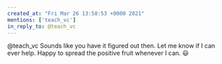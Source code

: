 ```yaml
---
created_at: "Fri Mar 26 13:58:53 +0000 2021"
mentions: ['teach_vc']
in_reply_to: @teach_vc
---
```


@teach_vc Sounds like you have it figured out then. Let me know if I can ever help. Happy to spread the positive fruit whenever I can. 😃